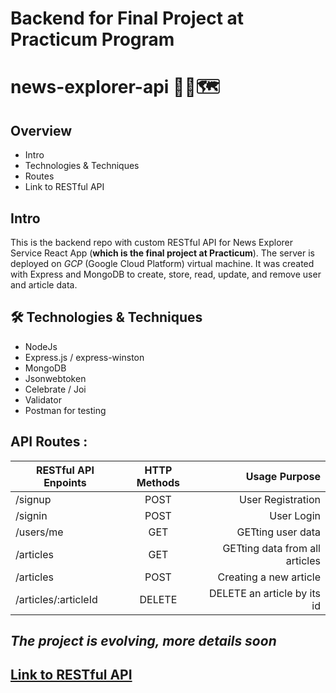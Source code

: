 # Backend for Final Project at Practicum Program

# news-explorer-api 📰🌐🗺️

## Overview

- Intro
- Technologies & Techniques
- Routes
- Link to RESTful API

## Intro

This is the backend repo with custom RESTful API for News Explorer Service React App (**which is the final project at Practicum**).
The server is deployed on _GCP_ (Google Cloud Platform) virtual machine.
It was created with Express and MongoDB to create, store, read, update, and remove user and article data.

## 🛠️ Technologies & Techniques

- NodeJs
- Express.js / express-winston
- MongoDB
- Jsonwebtoken
- Celebrate / Joi
- Validator
- Postman for testing

## API Routes :

| RESTful API Enpoints | HTTP Methods |                  Usage Purpose |
| -------------------- | :----------: | -----------------------------: |
| /signup              |     POST     |              User Registration |
| /signin              |     POST     |                     User Login |
| /users/me            |     GET      |              GETting user data |
| /articles            |     GET      | GETting data from all articles |
| /articles            |     POST     |         Creating a new article |
| /articles/:articleId |    DELETE    |    DELETE an article by its id |

## _The project is evolving, more details soon_

## [Link to RESTful API](api.chen23-news-explorer.students.nomoredomainssbs.ru)
